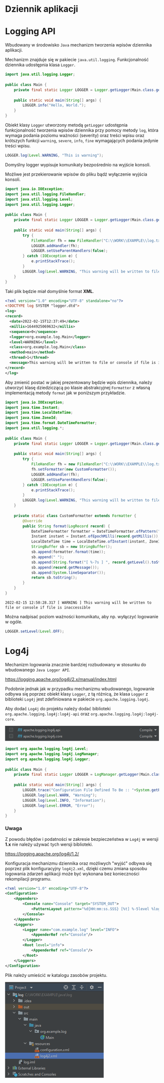 # Dziennik aplikacji

# Logging API

Wbudowany w środowisko ``Java`` mechanizm tworzenia wpisów dziennika aplikacji.

Mechanizm znajduje się w pakiecie ``java.util.logging``.
Funkcjonalność dziennika udostępnia klasa ``Logger``.

```java
import java.util.logging.Logger;

public class Main {
    private final static Logger LOGGER = Logger.getLogger(Main.class.getName());

    public static void main(String[] args) {
        LOGGER.info("Hello, World.");
    }
}
```

Obiekt klasy ``Logger`` utworzony metodą ``getLogger`` udostępnia funkcjonalność tworzenia wpisów dziennika przy pomocy metody ``log``,
która wymaga podania poziomu ważności (severity) oraz treści wpisu oraz krótszych funkcji ``warning``, ``severe``, ``info``, ``fine`` wymagających
podania jedynie treści wpisu.

```java
LOGGER.log(Level.WARNING, "This is warning");
```

Domyślny logger wypisuje komunikaty bezpośrednio na wyjście konsoli.

Możliwe jest przekierowanie wpisów do pliku bądź wyłączenie wyjścia konsoli.

```java
import java.io.IOException;
import java.util.logging.FileHandler;
import java.util.logging.Level;
import java.util.logging.Logger;

public class Main {
    private final static Logger LOGGER = Logger.getLogger(Main.class.getName());

    public static void main(String[] args) {
        try {
            FileHandler fh = new FileHandler("C:\\WORK\\EXAMPLE\\log.txt");
            LOGGER.addHandler(fh);
            LOGGER.setUseParentHandlers(false);
        } catch (IOException e) {
            e.printStackTrace();
        }
        LOGGER.log(Level.WARNING, "This warning will be written to file or console if file is inaccessible");
    }
}
```

Taki plik będzie miał domyślnie format **XML**.

```xml
<?xml version="1.0" encoding="UTF-8" standalone="no"?>
<!DOCTYPE log SYSTEM "logger.dtd">
<log>
<record>
  <date>2022-02-15T12:37:49</date>
  <millis>1644925069632</millis>
  <sequence>0</sequence>
  <logger>org.example.log.Main</logger>
  <level>WARNING</level>
  <class>org.example.log.Main</class>
  <method>main</method>
  <thread>1</thread>
  <message>This warning will be written to file or console if file is inaccessible</message>
</record>
</log>
```

Aby zmienić postać w jakiej prezentowany będzie wpis dziennika, należy utworzyć klasę dziedziczącą po klasie abstrakcyjnej ``Formatter`` z własną implementacją metody ``format`` jak w poniższym przykładzie.

```java
import java.io.IOException;
import java.time.Instant;
import java.time.LocalDateTime;
import java.time.ZoneId;
import java.time.format.DateTimeFormatter;
import java.util.logging.*;

public class Main {
    private final static Logger LOGGER = Logger.getLogger(Main.class.getName());

    public static void main(String[] args) {
        try {
            FileHandler fh = new FileHandler("C:\\WORK\\EXAMPLE\\log.txt", true);
            fh.setFormatter(new CustomFormatter());
            LOGGER.addHandler(fh);
            LOGGER.setUseParentHandlers(false);
        } catch (IOException e) {
            e.printStackTrace();
        }
        LOGGER.log(Level.WARNING, "This warning will be written to file or console if file is inaccessible");
    }

    private static class CustomFormatter extends Formatter {
        @Override
        public String format(LogRecord record) {
            DateTimeFormatter formatter = DateTimeFormatter.ofPattern("yyyy-MM-dd HH:mm:ss.SSS");
            Instant instant = Instant.ofEpochMilli(record.getMillis());
            LocalDateTime time = LocalDateTime.ofInstant(instant, ZoneId.systemDefault());
            StringBuffer sb = new StringBuffer();
            sb.append(formatter.format(time));
            sb.append(" ");
            sb.append(String.format("[ %-7s ] ", record.getLevel().toString()));
            sb.append(record.getMessage());
            sb.append(System.lineSeparator());
            return sb.toString();
        }
    }
}
```

```
2022-02-15 12:50:28.317 [ WARNING ] This warning will be written to file or console if file is inaccessible
```

Można nadpisać poziom ważności komunikatu, aby np. wyłączyć logowanie w ogóle.

```java
LOGGER.setLevel(Level.OFF);
```

# Log4j

Mechanizm logowania znacznie bardziej rozbudowany w stosunku do wbudowanego ``Java Logger API``.

https://logging.apache.org/log4j/2.x/manual/index.html

Podobnie jednak jak w przypadku mechanizmu wbudowanego, logowanie odbywa się poprzez obiekt klasy ``Logger``,
z tą różnicą, że klasa ``Logger`` z biblioteki ``Log4j`` jest zdefiniowana w pakiecie ``org.apache.logging.log4j``.

Aby dodać ``Log4j`` do projektu należy dodać biblioteki ``org.apache.logging.log4j:log4j-api`` oraz ``org.apache.logging.log4j:log4j-core``.

![](image/shot/shot-3121.png)

```java
import org.apache.logging.log4j.Level;
import org.apache.logging.log4j.LogManager;
import org.apache.logging.log4j.Logger;

public class Main {
    private final static Logger LOGGER = LogManager.getLogger(Main.class.getName());

    public static void main(String[] args) {
        LOGGER.trace("Configuration File Defined To Be :: "+System.getProperty("log4j.configurationFile"));
        LOGGER.log(Level.WARN, "Warning");
        LOGGER.log(Level.INFO, "Information");
        LOGGER.log(Level.ERROR, "Error");
    }
}
```

### Uwaga

Z powodu błędów i podatności w zakresie bezpieczeństwa w ``Log4j`` w wersji **1.x** nie należy używać tych wersji biblioteki.  

https://logging.apache.org/log4j/1.2/

Konfiguracja mechanizmu dziennika oraz możliwych "wyjść" odbywa się poprzez plik konfiguracyjny ``log4j2.xml``,
dzięki czemu zmiana sposobu logowania zdarzeń aplikacji może być wykonana bez konieczności rekompilacji programu.

```xml
<?xml version="1.0" encoding="UTF-8"?>
<Configuration>
    <Appenders>
        <Console name="Console" target="SYSTEM_OUT">
            <PatternLayout pattern="%d{HH:mm:ss.SSS} [%t] %-5level %logger{36} -- %msg%n"/>
        </Console>
    </Appenders>
    <Loggers>
        <Logger name="com.example.log" level="INFO">
            <AppenderRef ref="Console"/>
        </Logger>
        <Root level="info">
            <AppenderRef ref="Console"/>
        </Root>
    </Loggers>
</Configuration>
```

Plik należy umieścić w katalogu zasobów projektu.

![](image/shot/shot-3122.png)
